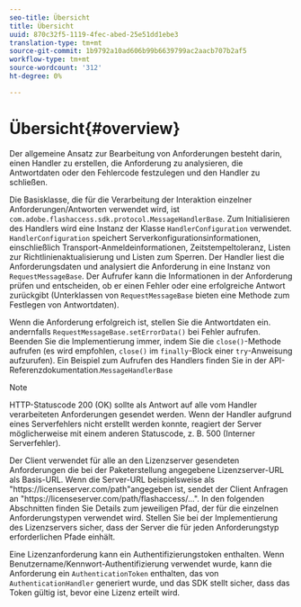 ```yaml
---
seo-title: Übersicht
title: Übersicht
uuid: 870c32f5-1119-4fec-abed-25e51dd1ebe3
translation-type: tm+mt
source-git-commit: 1b9792a10ad606b99b6639799ac2aacb707b2af5
workflow-type: tm+mt
source-wordcount: '312'
ht-degree: 0%

---
```



# Übersicht{#overview}

Der allgemeine Ansatz zur Bearbeitung von Anforderungen besteht darin, einen Handler zu erstellen, die Anforderung zu analysieren, die Antwortdaten oder den Fehlercode festzulegen und den Handler zu schließen.

Die Basisklasse, die für die Verarbeitung der Interaktion einzelner Anforderungen/Antworten verwendet wird, ist `com.adobe.flashaccess.sdk.protocol.MessageHandlerBase`. Zum Initialisieren des Handlers wird eine Instanz der Klasse `HandlerConfiguration` verwendet. `HandlerConfiguration` speichert Serverkonfigurationsinformationen, einschließlich Transport-Anmeldeinformationen, Zeitstempeltoleranz, Listen zur Richtlinienaktualisierung und Listen zum Sperren. Der Handler liest die Anforderungsdaten und analysiert die Anforderung in eine Instanz von  `RequestMessageBase`. Der Aufrufer kann die Informationen in der Anforderung prüfen und entscheiden, ob er einen Fehler oder eine erfolgreiche Antwort zurückgibt (Unterklassen von `RequestMessageBase` bieten eine Methode zum Festlegen von Antwortdaten).

Wenn die Anforderung erfolgreich ist, stellen Sie die Antwortdaten ein. andernfalls `RequestMessageBase.setErrorData()` bei Fehler aufrufen. Beenden Sie die Implementierung immer, indem Sie die `close()`-Methode aufrufen (es wird empfohlen, `close()` im `finally`-Block einer `try`-Anweisung aufzurufen). Ein Beispiel zum Aufrufen des Handlers finden Sie in der API-Referenzdokumentation.`MessageHandlerBase`

>[!NOTE]
>
>HTTP-Statuscode 200 (OK) sollte als Antwort auf alle vom Handler verarbeiteten Anforderungen gesendet werden. Wenn der Handler aufgrund eines Serverfehlers nicht erstellt werden konnte, reagiert der Server möglicherweise mit einem anderen Statuscode, z. B. 500 (Interner Serverfehler).

Der Client verwendet für alle an den Lizenzserver gesendeten Anforderungen die bei der Paketerstellung angegebene Lizenzserver-URL als Basis-URL. Wenn die Server-URL beispielsweise als &quot;ht<span></span>tps://licenseserver.com/path&quot;angegeben ist, sendet der Client Anfragen an &quot;ht<span></span>tps://licenseserver.com/path/flashaccess/...&quot;. In den folgenden Abschnitten finden Sie Details zum jeweiligen Pfad, der für die einzelnen Anforderungstypen verwendet wird. Stellen Sie bei der Implementierung des Lizenzservers sicher, dass der Server die für jeden Anforderungstyp erforderlichen Pfade einhält.

Eine Lizenzanforderung kann ein Authentifizierungstoken enthalten. Wenn Benutzername/Kennwort-Authentifizierung verwendet wurde, kann die Anforderung ein `AuthenticationToken` enthalten, das von `AuthenticationHandler` generiert wurde, und das SDK stellt sicher, dass das Token gültig ist, bevor eine Lizenz erteilt wird.
